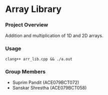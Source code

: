 # Array Library


### Project Overview

Addition and multiplication of 1D and 2D arrays.


### Usage

`clang++ arr_lib.cpp && ./a.out`


### Group Members

- Suprim Pandit (ACE079BCT072)
- Sanskar Shrestha (ACE079BCT058)